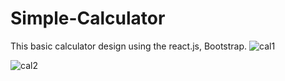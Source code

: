 # Simple-Calculator
This basic calculator design using the react.js, Bootstrap.
![cal1](https://user-images.githubusercontent.com/126596692/221923979-3d6ea0b3-673e-4b57-bb9c-3b3a91b3aa97.png)



![cal2](https://user-images.githubusercontent.com/126596692/221924028-d7fa41cd-548a-4ca6-9521-0058213a2ea4.png)
